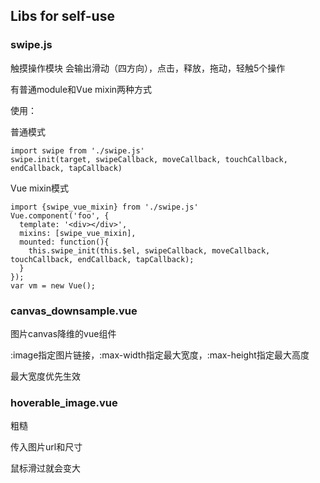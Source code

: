 ## Libs for self-use

### swipe.js

触摸操作模块
会输出滑动（四方向），点击，释放，拖动，轻触5个操作

有普通module和Vue mixin两种方式

使用：

普通模式

```
import swipe from './swipe.js'
swipe.init(target, swipeCallback, moveCallback, touchCallback, endCallback, tapCallback)
```

Vue mixin模式

```
import {swipe_vue_mixin} from './swipe.js'
Vue.component('foo', {
  template: '<div></div>',
  mixins: [swipe_vue_mixin],
  mounted: function(){
    this.swipe_init(this.$el, swipeCallback, moveCallback, touchCallback, endCallback, tapCallback);
  }
});
var vm = new Vue();
```

### canvas_downsample.vue

图片canvas降维的vue组件

:image指定图片链接，:max-width指定最大宽度，:max-height指定最大高度

最大宽度优先生效

### hoverable_image.vue

粗糙

传入图片url和尺寸

鼠标滑过就会变大
